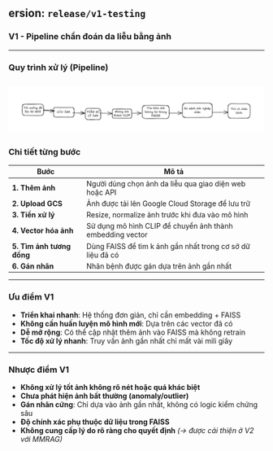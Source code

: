 ## ersion: `release/v1-testing`

###  **V1 - Pipeline chẩn đoán da liễu bằng ảnh**

---

### **Quy trình xử lý (Pipeline)**
![ProcessImage](app/static/image_readme/h1.png)
---

### **Chi tiết từng bước**

| Bước                      | Mô tả                                                                          |
| ------------------------- | ------------------------------------------------------------------------------ |
| **1. Thêm ảnh**           | Người dùng chọn ảnh da liễu qua giao diện web hoặc API                         |
| **2. Upload GCS**         | Ảnh được tải lên Google Cloud Storage để lưu trữ                               |
| **3. Tiền xử lý**         | Resize, normalize ảnh trước khi đưa vào mô hình                                |
| **4. Vector hóa ảnh**     | Sử dụng mô hình CLIP để chuyển ảnh thành embedding vector                      |
| **5. Tìm ảnh tương đồng** | Dùng FAISS để tìm k ảnh gần nhất trong cơ sở dữ liệu đã có                     |
| **6. Gán nhãn**           | Nhãn bệnh được gán dựa trên ảnh gần nhất                                       |

---

### **Ưu điểm V1**

* **Triển khai nhanh**: Hệ thống đơn giản, chỉ cần embedding + FAISS
* **Không cần huấn luyện mô hình mới**: Dựa trên các vector đã có
* **Dễ mở rộng**: Có thể cập nhật thêm ảnh vào FAISS mà không retrain
* **Tốc độ xử lý nhanh**: Truy vấn ảnh gần nhất chỉ mất vài mili giây
---

### **Nhược điểm V1**

* **Không xử lý tốt ảnh không rõ nét hoặc quá khác biệt**
* **Chưa phát hiện ảnh bất thường (anomaly/outlier)**
* **Gán nhãn cứng**: Chỉ dựa vào ảnh gần nhất, không có logic kiểm chứng sâu
* **Độ chính xác phụ thuộc dữ liệu trong FAISS**
* **Không cung cấp lý do rõ ràng cho quyết định** *(→ được cải thiện ở V2 với MMRAG)*



